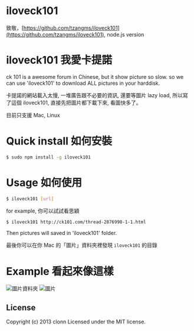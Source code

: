 # iloveck101

致敬，[https://github.com/tzangms/iloveck101](https://github.com/tzangms/iloveck101), node.js version

iloveck101 我愛卡提諾
====================

ck 101 is a awesome forum in Chinese, but it show picture so slow. so we can use 'íloveck101' to download ALL pictures in your harddisk.

卡提諾的網站載入太慢, 一堆廣告跟不必要的資訊, 還要等圖片 lazy load, 所以寫了這個 iloveck101, 直接先把圖片都下載下來, 看圖快多了。

目前只支援 Mac, Linux


Quick install 如何安裝
=====================

```bash
$ sudo npm install -g iloveck101
```


Usage 如何使用
=============

```bash
$ iloveck101 [url]

```

for example, 你可以試試看思穎

```bash
$ iloveck101 http://ck101.com/thread-2876990-1-1.html
```
Then pictures will saved in 'íloveck101' folder.

最後你可以在你 Mac 的「圖片」資料夾裡發現 `iloveck101` 的目錄


Example 看起來像這樣
===================

![圖片資料夾](https://raw.github.com/tzangms/iloveck101/master/docs/images1.png) 
![圖片](https://raw.github.com/tzangms/iloveck101/master/docs/images2.png) 


## License
Copyright (c) 2013 clonn
Licensed under the MIT license.

